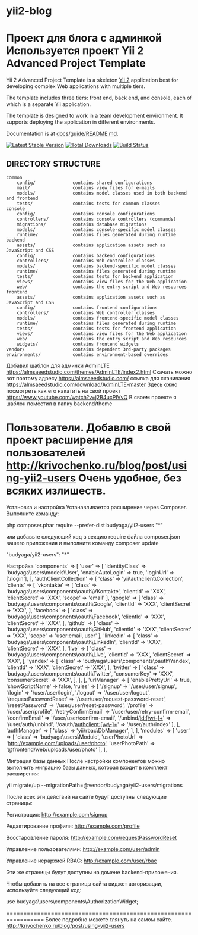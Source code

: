 # yii2-blog
Проект для блога с админкой
Используется проект Yii 2 Advanced Project Template
===============================

Yii 2 Advanced Project Template is a skeleton [Yii 2](http://www.yiiframework.com/) application best for
developing complex Web applications with multiple tiers.

The template includes three tiers: front end, back end, and console, each of which
is a separate Yii application.

The template is designed to work in a team development environment. It supports
deploying the application in different environments.

Documentation is at [docs/guide/README.md](docs/guide/README.md).

[![Latest Stable Version](https://poser.pugx.org/yiisoft/yii2-app-advanced/v/stable.png)](https://packagist.org/packages/yiisoft/yii2-app-advanced)
[![Total Downloads](https://poser.pugx.org/yiisoft/yii2-app-advanced/downloads.png)](https://packagist.org/packages/yiisoft/yii2-app-advanced)
[![Build Status](https://travis-ci.org/yiisoft/yii2-app-advanced.svg?branch=master)](https://travis-ci.org/yiisoft/yii2-app-advanced)

DIRECTORY STRUCTURE
-------------------

```
common
    config/              contains shared configurations
    mail/                contains view files for e-mails
    models/              contains model classes used in both backend and frontend
    tests/               contains tests for common classes    
console
    config/              contains console configurations
    controllers/         contains console controllers (commands)
    migrations/          contains database migrations
    models/              contains console-specific model classes
    runtime/             contains files generated during runtime
backend
    assets/              contains application assets such as JavaScript and CSS
    config/              contains backend configurations
    controllers/         contains Web controller classes
    models/              contains backend-specific model classes
    runtime/             contains files generated during runtime
    tests/               contains tests for backend application    
    views/               contains view files for the Web application
    web/                 contains the entry script and Web resources
frontend
    assets/              contains application assets such as JavaScript and CSS
    config/              contains frontend configurations
    controllers/         contains Web controller classes
    models/              contains frontend-specific model classes
    runtime/             contains files generated during runtime
    tests/               contains tests for frontend application
    views/               contains view files for the Web application
    web/                 contains the entry script and Web resources
    widgets/             contains frontend widgets
vendor/                  contains dependent 3rd-party packages
environments/            contains environment-based overrides
```

Добавил шаблон для админки AdminLTE https://almsaeedstudio.com/themes/AdminLTE/index2.html
Скачать можно вот поэтому адресу https://almsaeedstudio.com/
ссылка для скачивания https://almsaeedstudio.com/download/AdminLTE-master
Здесь ожно посмотреть как его накатить на свой проект https://www.youtube.com/watch?v=j2B4ucPIVvQ
В своем проекте я шаблон поместил в папку backend/theme

Пользователи.
Добавлю в свой проект расширение для пользователей http://krivochenko.ru/blog/post/using-yii2-users
Очень удобное, без всяких излишеств.
================================================================================================
Установка и настройка
Устанавливается расширение через Composer. Выполните команду:

php composer.phar require --prefer-dist budyaga/yii2-users "*"

или добавьте следующий код в секцию require файла composer.json вашего приложения и выполните команду composer update

"budyaga/yii2-users": "*"

Настройка
'components' => [
    'user' => [
        'identityClass' => 'budyaga\users\models\User',
        'enableAutoLogin' => true,
        'loginUrl' => ['/login'],
    ],
    'authClientCollection' => [
        'class' => 'yii\authclient\Collection',
        'clients' => [
            'vkontakte' => [
                'class' => 'budyaga\users\components\oauth\VKontakte',
                'clientId' => 'XXX',
                'clientSecret' => 'XXX',
                'scope' => 'email'
            ],
            'google' => [
                'class' => 'budyaga\users\components\oauth\Google',
                'clientId' => 'XXX',
                'clientSecret' => 'XXX',
            ],
            'facebook' => [
                'class' => 'budyaga\users\components\oauth\Facebook',
                'clientId' => 'XXX',
                'clientSecret' => 'XXX',
            ],
            'github' => [
                'class' => 'budyaga\users\components\oauth\GitHub',
                'clientId' => 'XXX',
                'clientSecret' => 'XXX',
                'scope' => 'user:email, user'
            ],
            'linkedin' => [
                'class' => 'budyaga\users\components\oauth\LinkedIn',
                'clientId' => 'XXX',
                'clientSecret' => 'XXX',
            ],
            'live' => [
                'class' => 'budyaga\users\components\oauth\Live',
                'clientId' => 'XXX',
                'clientSecret' => 'XXX',
            ],
            'yandex' => [
                'class' => 'budyaga\users\components\oauth\Yandex',
                'clientId' => 'XXX',
                'clientSecret' => 'XXX',
            ],
            'twitter' => [
                'class' => 'budyaga\users\components\oauth\Twitter',
                'consumerKey' => 'XXX',
                'consumerSecret' => 'XXX',
            ],
        ],
    ],
    'urlManager' => [
        'enablePrettyUrl' => true,
        'showScriptName' => false,
        'rules' => [
            '/signup' => '/user/user/signup',
            '/login' => '/user/user/login',
            '/logout' => '/user/user/logout',
            '/requestPasswordReset' => '/user/user/request-password-reset',
            '/resetPassword' => '/user/user/reset-password',
            '/profile' => '/user/user/profile',
            '/retryConfirmEmail' => '/user/user/retry-confirm-email',
            '/confirmEmail' => '/user/user/confirm-email',
            '/unbind/<id:[\w\-]+>' => '/user/auth/unbind',
            '/oauth/<authclient:[\w\-]+>' => '/user/auth/index'
        ],
    ],
    'authManager' => [
        'class' => 'yii\rbac\DbManager',
    ],
],
'modules' => [
    'user' => [
        'class' => 'budyaga\users\Module',
        'userPhotoUrl' => 'http://example.com/uploads/user/photo',
        'userPhotoPath' => '@frontend/web/uploads/user/photo'
    ],
],

Миграция базы данных
После настройки компонентов можно выполнить миграцию базы данных, которая входит в комплект расширения:

yii migrate/up --migrationPath=@vendor/budyaga/yii2-users/migrations

После всех эти действий на сайте будут доступны следующие страницы:

Регистрация: http://example.com/signup

Редактирование профиля: http://example.com/profile

Восстаровление пароля: http://example.com/requestPasswordReset

Управление пользователями: http://example.com/user/admin

Управление иерархией RBAC: http://example.com/user/rbac

Эти же страницы будут доступны на домене backend-приложения.

Чтобы добавить на все страницы сайта виджет авторизации, используйте следующий код:

use budyaga\users\components\AuthorizationWidget;
<?= AuthorizationWidget::widget() ?>
=================================================================
Более подробно можете глянуть на самом сайте. http://krivochenko.ru/blog/post/using-yii2-users


